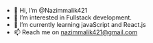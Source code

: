 - 👋 Hi, I’m @Nazimmalik421
- 👀 I’m interested in Fullstack development.
- 🌱 I’m currently learning javaScript and React.js
- 📫 Reach me on nazimmalik421@gmail.com

<!---
Nazimmalik421/Nazimmalik421 is a ✨ special ✨ repository because its `README.md` (this file) appears on your GitHub profile.
You can click the Preview link to take a look at your changes.
--->
